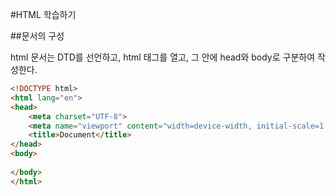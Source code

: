 #HTML 학습하기

##문서의 구성

html 문서는 DTD를 선언하고, html 태그를 열고, 그 안에 head와 body로 구분하여 작성한다.
```html
<!DOCTYPE html>
<html lang="en">
<head>
    <meta charset="UTF-8">
    <meta name="viewport" content="width=device-width, initial-scale=1.0">
    <title>Document</title>
</head>
<body>
    
</body>
</html>
```